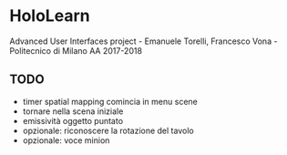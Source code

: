# HoloLearn
Advanced User Interfaces project - Emanuele Torelli, Francesco Vona - Politecnico di Milano AA 2017-2018

## TODO
- timer spatial mapping comincia in menu scene
- tornare nella scena iniziale
- emissività oggetto puntato
- opzionale: riconoscere la rotazione del tavolo
- opzionale: voce minion


